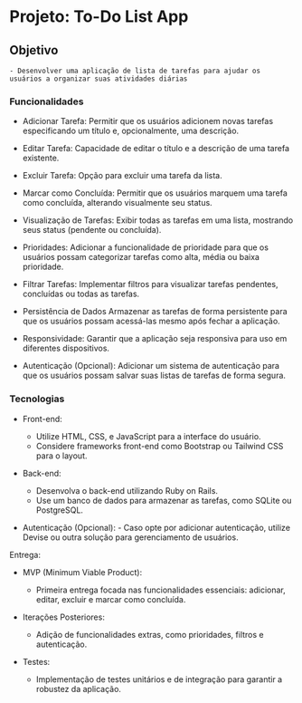# Projeto: To-Do List App

## Objetivo

    - Desenvolver uma aplicação de lista de tarefas para ajudar os usuários a organizar suas atividades diárias

### Funcionalidades

- Adicionar Tarefa:
    Permitir que os usuários adicionem novas tarefas especificando um título e, opcionalmente, uma descrição.

- Editar Tarefa:
    Capacidade de editar o título e a descrição de uma tarefa existente.

- Excluir Tarefa:
    Opção para excluir uma tarefa da lista.

- Marcar como Concluída:
    Permitir que os usuários marquem uma tarefa como concluída, alterando visualmente seu status.

- Visualização de Tarefas:
    Exibir todas as tarefas em uma lista, mostrando seus status (pendente ou concluída).

- Prioridades:
    Adicionar a funcionalidade de prioridade para que os usuários possam categorizar tarefas como alta, média ou baixa prioridade.

- Filtrar Tarefas:
    Implementar filtros para visualizar tarefas pendentes, concluídas ou todas as tarefas.

- Persistência de Dados
    Armazenar as tarefas de forma persistente para que os usuários possam acessá-las mesmo após fechar a aplicação.

- Responsividade:
    Garantir que a aplicação seja responsiva para uso em diferentes dispositivos.

- Autenticação (Opcional):
    Adicionar um sistema de autenticação para que os usuários possam salvar suas listas de tarefas de forma segura.

### Tecnologias

- Front-end:
  - Utilize HTML, CSS, e JavaScript para a interface do usuário.
  - Considere frameworks front-end como Bootstrap ou Tailwind CSS para o layout.

- Back-end:
  - Desenvolva o back-end utilizando Ruby on Rails.
  - Use um banco de dados para armazenar as tarefas, como SQLite ou PostgreSQL.

- Autenticação (Opcional):
      - Caso opte por adicionar autenticação, utilize Devise ou outra solução para gerenciamento de usuários.

Entrega:

- MVP (Minimum Viable Product):
  - Primeira entrega focada nas funcionalidades essenciais: adicionar, editar, excluir e marcar como concluída.

- Iterações Posteriores:
  - Adição de funcionalidades extras, como prioridades, filtros e autenticação.

- Testes:
  - Implementação de testes unitários e de integração para garantir a robustez da aplicação.

